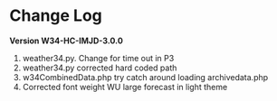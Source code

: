 # Change Log

**Version W34-HC-IMJD-3.0.0**

1. weather34.py. Change for time out in P3
2. weather34.py corrected hard coded path
3. w34CombinedData.php try catch around loading archivedata.php
4. Corrected font weight WU large forecast in light theme
